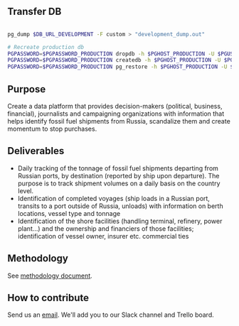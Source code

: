 
## Transfer DB
```bash

pg_dump $DB_URL_DEVELOPMENT -F custom > "development_dump.out"

# Recreate production db
PGPASSWORD=$PGPASSWORD_PRODUCTION dropdb -h $PGHOST_PRODUCTION -U $PGUSER_PRODUCTION -p $PGPORT_PRODUCTION --no-password "production"
PGPASSWORD=$PGPASSWORD_PRODUCTION createdb -h $PGHOST_PRODUCTION -U $PGUSER_PRODUCTION -p $PGPORT_PRODUCTION --no-password -T template0 "production"
PGPASSWORD=$PGPASSWORD_PRODUCTION pg_restore -h $PGHOST_PRODUCTION -U $PGUSER_PRODUCTION -p $PGPORT_PRODUCTION --no-password -d "production" "development_dump.out"

```

## Purpose
Create a data platform that provides decision-makers (political, business, financial), journalists and campaigning organizations with information that helps identify fossil fuel shipments from Russia, scandalize them and create momentum to stop purchases.

## Deliverables
- Daily tracking of the tonnage of fossil fuel shipments departing from Russian ports, by destination (reported by ship upon departure). The purpose is to track shipment volumes on a daily basis on the country level.
- Identification of completed voyages (ship loads in a Russian port, transits to a port outside of Russia, unloads) with information on berth locations, vessel type and tonnage
- Identification of the shore facilities (handling terminal, refinery, power plant…) and the ownership and financiers of those facilities; identification of vessel owner, insurer etc. commercial ties

## Methodology
See [methodology document](https://docs.google.com/document/d/19eB2Yk2mvx9fE1MXy1z5IYgRn11ag-OrzxCWUjxTMdo/edit?usp=sharing).

## How to contribute
Send us an [email](mailto:hubert@energyandcleanair.org). We'll add you to our Slack channel and Trello board.
